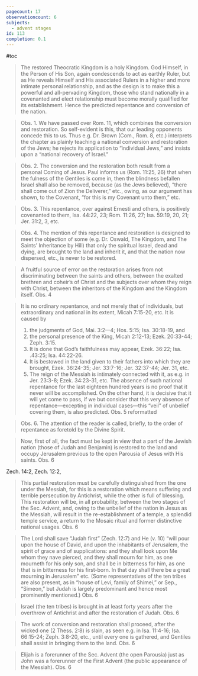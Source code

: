 ```yaml
---
pagecount: 17
observationcount: 6
subjects:
  - advent stages
id: 113
completion: 0.1
---
```

#toc

>The restored Theocratic Kingdom is a holy Kingdom. God Himself, in the Person of His Son, again condescends to act as earthly Ruler, but as He reveals Himself and His associated Rulers in a higher and more intimate personal relationship, and as the design is to make this a powerful and all-pervading Kingdom, those who stand nationally in a covenanted and elect relationship must become morally qualified for its establishment. Hence the predicted repentance and conversion of the nation.

>Obs. 1. We have passed over Rom. 11, which combines the conversion and restoration. So self-evident is this, that our leading opponents concede this to us. Thus e.g. Dr. Brown (Com., Rom. 8, etc.) interprets the chapter as plainly teaching a national conversion and restoration of the Jews; he rejects its application to “individual Jews,” and insists upon a “national recovery of Israel.”

>Obs. 2. The conversion and the restoration both result from a personal Coming of Jesus. Paul informs us (Rom. 11:25, 26) that when the fulness of the Gentiles is come in, then the blindness befallen Israel shall also be removed, because (as the Jews believed), “there shall come out of Zion the Deliverer,” etc., owing, as our argument has shown, to the Covenant, “for this is my Covenant unto them,” etc.

>Obs. 3. This repentance, over against Ernesti and others, is positively covenanted to them, Isa. 44:22, 23; Rom. 11:26, 27; Isa. 59:19, 20, 21; Jer. 31:2, 3, etc.

>Obs. 4. The mention of this repentance and restoration is designed to meet the objection of some (e.g. Dr. Oswald, The Kingdom, and The Saints’ Inheritance by Hill) that only the spiritual Israel, dead and dying, are brought to the land and inherit it, and that the nation now dispersed, etc., is never to be restored.

>A fruitful source of error on the restoration arises from not discriminating between the saints and others, between the exalted brethren and coheir’s of Christ and the subjects over whom they reign with Christ, between the inheritors of the Kingdom and the Kingdom itself.
>Obs. 4

>It is no ordinary repentance, and not merely that of individuals, but extraordinary and national in its extent, Micah 7:15-20, etc. It is caused by 
>1. the judgments of God, Mai. 3:2—4; Hos. 5:15; Isa. 30:18-19, and 
>2. the personal presence of the King, Micah 2:12-13; Ezek. 20:33-44; Zeph. 3:15. 
>3. It is done that God’s faithfulness may appear, Ezek. 36:22; Isa. .43:25; Isa. 44:22-26. 
>4. It is bestowed in the land given to their fathers into which they are brought, Ezek. 36:24-35; Jer. 33:7-16; Jer. 32:37-44; Jer. 31, etc. 
>5. The reign of the Messiah is intimately connected with it, as e.g. in Jer. 23:3-8; Ezek. 34:23-31, etc. 
>The absence of such national repentance for the last eighteen hundred years is no proof that it never will be accomplished. On the other hand, it is decisive that it will yet come to pass, if we but consider that this very absence of repentance—excepting in individual cases—this “veil” of unbelief covering them, is also predicted.
>Obs. 5 reformatted

>Obs. 6. The attention of the reader is called, briefly, to the order of repentance as foretold by the Divine Spirit.

>Now, first of all, the fact must be kept in view that a part of the Jewish nation (those of Judah and Benjamin) is restored to the land and occupy Jerusalem previous to the open Parousia of Jesus with His saints.
>Obs. 6

Zech. 14:2, Zech. 12:2,

>This partial restoration must be carefully distinguished from the one under the Messiah, for this is a restoration which means suffering and terrible persecution by Antichrist, while the other is full of blessing. This restoration will be, in all probability, between the two stages of the Sec. Advent, and, owing to the unbelief of the nation in Jesus as the Messiah, will result in the re-establishment of a temple, a splendid temple service, a return to the Mosaic ritual and former distinctive national usages.
>Obs. 6

>The Lord shall save “Judah first” (Zech. 12:7) and He (v. 10) “will pour upon the house of David, and upon the inhabitants of Jerusalem, the spirit of grace and of supplications: and they shall look upon Me whom they nave pierced, and they shall mourn for him, as one mourneth for his only son, and shall be in bitterness for him, as one that is in bitterness for his first-born. In that day shall there be a great mourning in Jerusalem” etc. (Some representatives of the ten tribes are also present, as in “house of Levi, family of Shimei,” or Sep., “Simeon,” but Judah is largely predominant and hence most prominently mentioned.)
>Obs. 6

>Israel (the ten tribes) is brought in at least forty years after the overthrow of Antichrist and after the restoration of Judah.
>Obs. 6

>The work of conversion and restoration shall proceed, after the wicked one (2 Thess. 2:8) is slain, as seen e.g. in Isa. 11:4-16; Isa. 66:15-24; Zeph. 3:8-20, etc., until every one is gathered, and Gentiles shall assist in bringing them to the land.
>Obs. 6

>Elijah is a forerunner of the Sec. Advent (the open Parousia) just as John was a forerunner of the First Advent (the public appearance of the Messiah).
>Obs. 6



